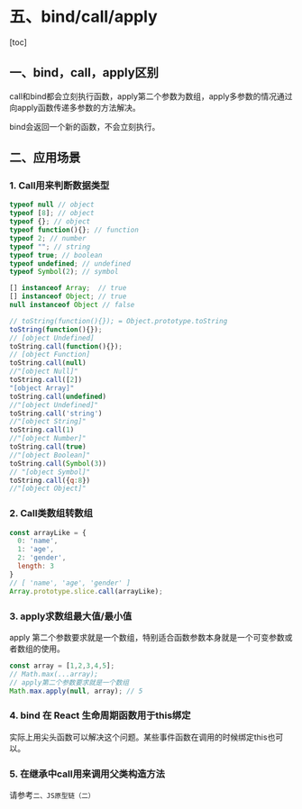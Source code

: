 # 五、bind/call/apply

[toc]

## 一、bind，call，apply区别

call和bind都会立刻执行函数，apply第二个参数为数组，apply多参数的情况通过向apply函数传递多参数的方法解决。

bind会返回一个新的函数，不会立刻执行。

## 二、应用场景

### 1. Call用来判断数据类型

```javascript
typeof null // object
typeof [8]; // object
typeof {}; // object
typeof function(){}; // function
typeof 2; // number
typeof ""; // string
typeof true; // boolean
typeof undefined; // undefined
typeof Symbol(2); // symbol

[] instanceof Array;  // true
[] instanceof Object; // true
null instanceof Object // false

// toString(function(){}); = Object.prototype.toString
toString(function(){}); 
// [object Undefined]
toString.call(function(){});
// [object Function]
toString.call(null)
//"[object Null]"
toString.call([2])
"[object Array]"
toString.call(undefined)
//"[object Undefined]"
toString.call('string')
//"[object String]"
toString.call(1)
//"[object Number]"
toString.call(true)
//"[object Boolean]"
toString.call(Symbol(3))
// "[object Symbol]"
toString.call({q:8})
//"[object Object]"
```

### 2. Call类数组转数组

```javascript
const arrayLike = {
  0: 'name',
  1: 'age',
  2: 'gender',
  length: 3
}
// [ 'name', 'age', 'gender' ]
Array.prototype.slice.call(arrayLike);
```

### 3. apply求数组最大值/最小值

apply 第二个参数要求就是一个数组，特别适合函数参数本身就是一个可变参数或者数组的使用。

```javascript
const array = [1,2,3,4,5];
// Math.max(...array);
// apply第二个参数要求就是一个数组
Math.max.apply(null, array); // 5
```

### 4. bind 在 React 生命周期函数用于this绑定

实际上用尖头函数可以解决这个问题。某些事件函数在调用的时候绑定this也可以。

### 5. 在继承中call用来调用父类构造方法

请参考`二、JS原型链（二）`
